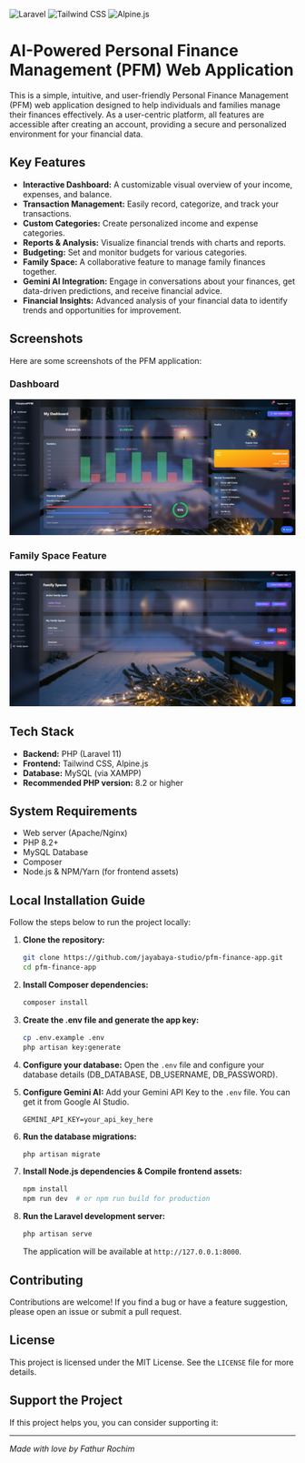 ![Laravel](https://img.shields.io/badge/Laravel-FF2D20?style=for-the-badge&logo=laravel&logoColor=white)
![Tailwind CSS](https://img.shields.io/badge/Tailwind_CSS-38B2AC?style=for-the-badge&logo=tailwind-css&logoColor=white)
![Alpine.js](https://img.shields.io/badge/Alpine.js-8BC0D0?style=for-the-badge&logo=alpine.js&logoColor=black)

# AI-Powered Personal Finance Management (PFM) Web Application

This is a simple, intuitive, and user-friendly Personal Finance Management (PFM) web application designed to help individuals and families manage their finances effectively. As a user-centric platform, all features are accessible after creating an account, providing a secure and personalized environment for your financial data.

## Key Features

-   **Interactive Dashboard:** A customizable visual overview of your income, expenses, and balance.
-   **Transaction Management:** Easily record, categorize, and track your transactions.
-   **Custom Categories:** Create personalized income and expense categories.
-   **Reports & Analysis:** Visualize financial trends with charts and reports.
-   **Budgeting:** Set and monitor budgets for various categories.
-   **Family Space:** A collaborative feature to manage family finances together.
-   **Gemini AI Integration:** Engage in conversations about your finances, get data-driven predictions, and receive financial advice.
-   **Financial Insights:** Advanced analysis of your financial data to identify trends and opportunities for improvement.

## Screenshots

Here are some screenshots of the PFM application:

### Dashboard
![PFM Dashboard Screenshot](https://raw.githubusercontent.com/jayabaya-studio/ai-powered-personal-finance-app/main/assets/dashboard.jpg)

### Family Space Feature
![Family Spaces Feature Screenshot](https://raw.githubusercontent.com/jayabaya-studio/ai-powered-personal-finance-app/main/assets/family_spaces.jpg)

## Tech Stack

-   **Backend:** PHP (Laravel 11)
-   **Frontend:** Tailwind CSS, Alpine.js
-   **Database:** MySQL (via XAMPP)
-   **Recommended PHP version:** 8.2 or higher

## System Requirements

-   Web server (Apache/Nginx)
-   PHP 8.2+
-   MySQL Database
-   Composer
-   Node.js & NPM/Yarn (for frontend assets)

## Local Installation Guide

Follow the steps below to run the project locally:

1.  **Clone the repository:**
    ```bash
    git clone https://github.com/jayabaya-studio/pfm-finance-app.git
    cd pfm-finance-app
    ```
2.  **Install Composer dependencies:**
    ```bash
    composer install
    ```
3.  **Create the .env file and generate the app key:**
    ```bash
    cp .env.example .env
    php artisan key:generate
    ```
4.  **Configure your database:**
    Open the `.env` file and configure your database details (DB_DATABASE, DB_USERNAME, DB_PASSWORD).

5.  **Configure Gemini AI:**
    Add your Gemini API Key to the `.env` file. You can get it from Google AI Studio.
    ```env
    GEMINI_API_KEY=your_api_key_here
    ```

6.  **Run the database migrations:**
    ```bash
    php artisan migrate
    ```
7.  **Install Node.js dependencies & Compile frontend assets:**
    ```bash
    npm install
    npm run dev  # or npm run build for production
    ```
8.  **Run the Laravel development server:**
    ```bash
    php artisan serve
    ```
    The application will be available at `http://127.0.0.1:8000`.

## Contributing

Contributions are welcome! If you find a bug or have a feature suggestion, please open an issue or submit a pull request.

## License

This project is licensed under the MIT License. See the `LICENSE` file for more details.

## Support the Project

If this project helps you, you can consider supporting it:

---
*Made with love by Fathur Rochim*